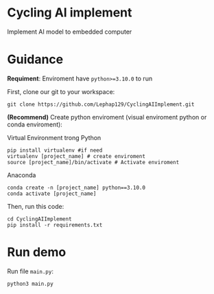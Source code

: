 # Cycling AI implement
Implement AI model to embedded computer
# Guidance
**Requiment**: Enviroment have `python>=3.10.0` to run

First, clone our git to your workspace:
```shell
git clone https://github.com/Lephap129/CyclingAIImplement.git
```
**(Recommend)** Create python enviroment (visual enviroment python or conda enviroment):

Virtual Environment trong Python
```shell
pip install virtualenv #if need
virtualenv [project_name] # create enviroment
source [project_name]/bin/activate # Activate enviroment
```
Anaconda
```shell
conda create -n [project_name] python==3.10.0
conda activate [project_name]
```

Then, run this code:
```shell
cd CyclingAIImplement
pip install -r requirements.txt
```

# Run demo
Run file `main.py`:
```shell
python3 main.py
```
